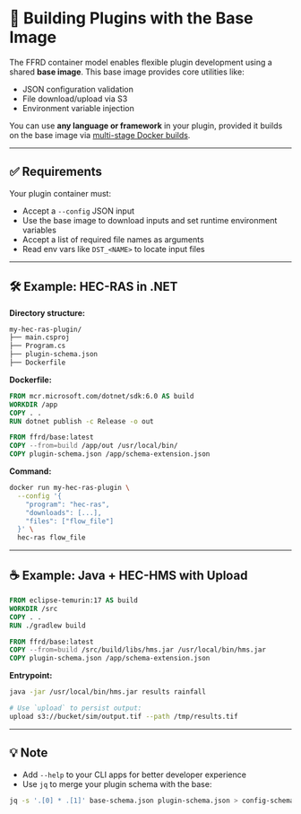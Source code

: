# 🧱 Building Plugins with the Base Image

The FFRD container model enables flexible plugin development using a shared **base image**. This base image provides core utilities like:

- JSON configuration validation
- File download/upload via S3
- Environment variable injection

You can use **any language or framework** in your plugin, provided it builds on the base image via [multi-stage Docker builds](https://docs.docker.com/build/building/multi-stage/).

---

## ✅ Requirements

Your plugin container must:

- Accept a `--config` JSON input
- Use the base image to download inputs and set runtime environment variables
- Accept a list of required file names as arguments
- Read env vars like `DST_<NAME>` to locate input files

---

## 🛠️ Example: HEC-RAS in .NET

**Directory structure:**

```bash
my-hec-ras-plugin/
├── main.csproj
├── Program.cs
├── plugin-schema.json
├── Dockerfile
```

**Dockerfile:**

```Dockerfile
FROM mcr.microsoft.com/dotnet/sdk:6.0 AS build
WORKDIR /app
COPY . .
RUN dotnet publish -c Release -o out

FROM ffrd/base:latest
COPY --from=build /app/out /usr/local/bin/
COPY plugin-schema.json /app/schema-extension.json
```

**Command:**

```bash
docker run my-hec-ras-plugin \
  --config '{
    "program": "hec-ras",
    "downloads": [...],
    "files": ["flow_file"]
  }' \
  hec-ras flow_file
```

---

## ☕ Example: Java + HEC-HMS with Upload

```Dockerfile
FROM eclipse-temurin:17 AS build
WORKDIR /src
COPY . .
RUN ./gradlew build

FROM ffrd/base:latest
COPY --from=build /src/build/libs/hms.jar /usr/local/bin/hms.jar
COPY plugin-schema.json /app/schema-extension.json
```

**Entrypoint:**

```bash
java -jar /usr/local/bin/hms.jar results rainfall

# Use `upload` to persist output:
upload s3://bucket/sim/output.tif --path /tmp/results.tif
```

---

## 💡 Note

- Add `--help` to your CLI apps for better developer experience
- Use `jq` to merge your plugin schema with the base:

```bash
jq -s '.[0] * .[1]' base-schema.json plugin-schema.json > config-schema.json
```


